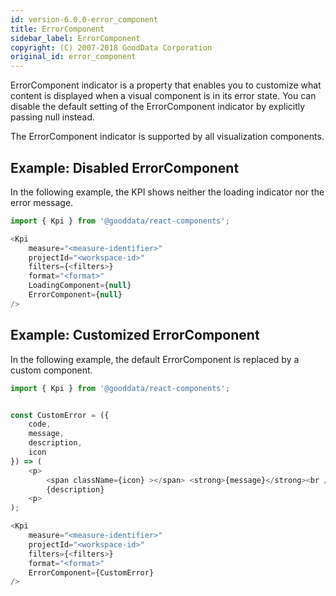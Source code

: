 ```yaml
---
id: version-6.0.0-error_component
title: ErrorComponent
sidebar_label: ErrorComponent
copyright: (C) 2007-2018 GoodData Corporation
original_id: error_component
---
```


ErrorComponent indicator is a property that enables you to customize what content is displayed when a visual component is in its error state. You can disable the default setting of the ErrorComponent indicator by explicitly passing null instead.

The ErrorComponent indicator is supported by all visualization components.

## Example: Disabled ErrorComponent

In the following example, the KPI shows neither the loading indicator nor the error message.

```javascript
import { Kpi } from '@gooddata/react-components';

<Kpi
    measure="<measure-identifier>"
    projectId="<workspace-id>"
    filters={<filters>}
    format="<format>"
    LoadingComponent={null}
    ErrorComponent={null}
/>
```

## Example: Customized ErrorComponent

In the following example, the default ErrorComponent is replaced by a custom component.

```javascript
import { Kpi } from '@gooddata/react-components';


const CustomError = ({
    code,
    message,
    description,
    icon
}) => (
    <p>
        <span className={icon} ></span> <strong>{message}</strong><br />
        {description}
    <p>
);

<Kpi
    measure="<measure-identifier>"
    projectId="<workspace-id>"
    filters={<filters>}
    format="<format>"
    ErrorComponent={CustomError}
/>
```
